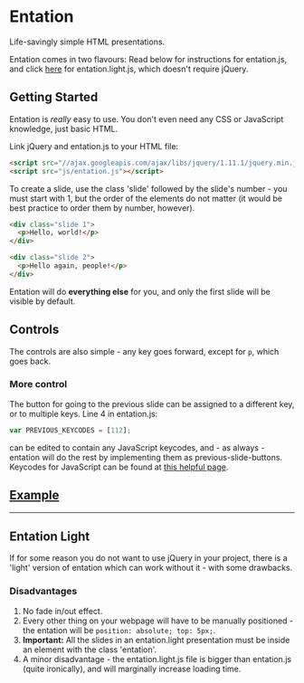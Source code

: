 Entation
========

Life-savingly simple HTML presentations.

Entation comes in two flavours: Read below for instructions for entation.js, and click [here](#entation-light) for entation.light.js, which doesn't require jQuery.

## Getting Started
Entation is *really* easy to use. You don't even need any CSS or JavaScript knowledge, just basic HTML.

Link jQuery and entation.js to your HTML file:

```html
<script src="//ajax.googleapis.com/ajax/libs/jquery/1.11.1/jquery.min.js"></script>
<script src="js/entation.js"></script>
```

To create a slide, use the class 'slide' followed by the slide's number - you must start with 1, but the order of the elements do not matter (it would be best practice to order them by number, however).

```html
<div class="slide 1">
  <p>Hello, world!</p>
</div>

<div class="slide 2">
  <p>Hello again, people!</p>
</div>
```

Entation will do **everything else** for you, and only the first slide will be visible by default.

## Controls

The controls are also simple - any key goes forward, except for `p`, which goes back.

### More control

The button for going to the previous slide can be assigned to a different key, or to multiple keys. Line 4 in entation.js:

```javascript
var PREVIOUS_KEYCODES = [112];
```

can be edited to contain any JavaScript keycodes, and - as always - entation will do the rest by implementing them as previous-slide-buttons. Keycodes for JavaScript can be found at [this helpful page](http://www.cambiaresearch.com/articles/15/javascript-char-codes-key-codes).

## [Example](http://joshhartigan.github.io/entation)

--------------

## Entation Light
If for some reason you do not want to use jQuery in your project, there is a 'light' version of entation which can work without it - with some drawbacks.

### Disadvantages
1. No fade in/out effect.
1. Every other thing on your webpage will have to be manually positioned - the entation will be `position: absolute; top: 5px;`.
1. **Important:** All the slides in an entation.light presentation must be inside an element with the class 'entation'.
1. A minor disadvantage - the entation.light.js file is bigger than entation.js (quite ironically), and will marginally increase loading time.
